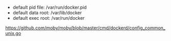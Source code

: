 - default pid file: /var/run/docker.pid
- default data root: /var/lib/docker
- default exec root: /var/run/docker

https://github.com/moby/moby/blob/master/cmd/dockerd/config_common_unix.go
